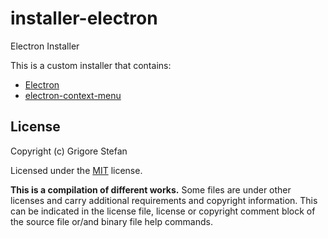 # installer-electron
Electron Installer

This is a custom installer that contains:
* [Electron](https://www.electronjs.org/)
* [electron-context-menu](https://www.npmjs.com/package/electron-context-menu)

## License

Copyright (c) Grigore Stefan

Licensed under the [MIT](LICENSE) license.

**This is a compilation of different works.**
Some files are under other licenses and carry additional requirements and copyright information.
This can be indicated in the license file, license or copyright comment block of the source file or/and binary file help commands.

